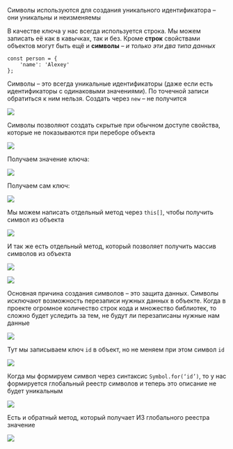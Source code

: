 
Символы используются для создания уникального идентификатора – они уникальны и неизменяемы

В качестве ключа у нас всегда используется строка. Мы можем записать её как в кавычках, так и без. Кроме **строк** свойствами объектов могут быть ещё и **символы** – *и только эти два типа данных*

```JS
const person = {
	'name': 'Alexey'
};
```

Символы – это всегда уникальные идентификаторы (даже если есть идентификаторы с одинаковыми значениями). По точечной записи обратиться к ним нельзя. Создать через `new` – не получится

![](_png/Pasted%20image%2020220909162615.png)

Символы позволяют создать скрытые при обычном доступе свойства, которые не показываются при переборе объекта

![](_png/Pasted%20image%2020220909162620.png)

Получаем значение ключа:

![](_png/Pasted%20image%2020220909162628.png)

Получаем сам ключ:

![](_png/Pasted%20image%2020220909162633.png)

Мы можем написать отдельный метод через `this[]`, чтобы получить символ из объекта

![](_png/Pasted%20image%2020220909162652.png)

И так же есть отдельный метод, который позволяет получить массив символов из объекта

![](_png/Pasted%20image%2020220909162657.png)

![](_png/Pasted%20image%2020220909162703.png)

Основная причина создания символов – это защита данных. Символы исключают возможность перезаписи нужных данных в объекте. Когда в проекте огромное количество строк кода и множество библиотек, то сложно будет уследить за тем, не будут ли перезаписаны нужные нам данные

![](_png/Pasted%20image%2020220909162710.png)

Тут мы записываем ключ `id` в объект, но не меняем при этом символ `id`

![](_png/Pasted%20image%2020220909162715.png)

Когда мы формируем символ через синтаксис `Symbol.for(‘id’)`, то у нас формируется глобальный реестр символов и теперь это описание не будет уникальным

![](_png/Pasted%20image%2020220909162719.png)

Есть и обратный метод, который получает ИЗ глобального реестра значение

![](_png/Pasted%20image%2020220909162724.png)